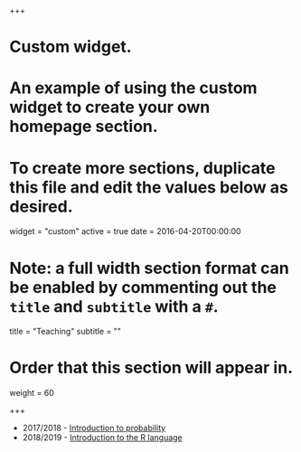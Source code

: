 +++
# Custom widget.
# An example of using the custom widget to create your own homepage section.
# To create more sections, duplicate this file and edit the values below as desired.
widget = "custom"
active = true
date = 2016-04-20T00:00:00

# Note: a full width section format can be enabled by commenting out the `title` and `subtitle` with a `#`.
title = "Teaching"
subtitle = ""

# Order that this section will appear in.
weight = 60

+++

* 2017/2018 - [Introduction to probability](http://mpascucci.github.io/tdprobasdv)
* 2018/2019 - [Introduction to the R language](http://mpascucci.github.io/introR)
